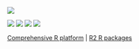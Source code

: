 [![](https://coursewhiz.org/mainsite/img/R2_logo2.png)](https://coursewhiz.org)


[![](https://img.icons8.com/cotton/64/youtube.png)](https://www.youtube.com/@R2Rpkg/videos)
[![](https://img.icons8.com/cotton/64/twitter.png)](https://www.twitter.com/@R2Rpkg)
[![](https://img.icons8.com/cotton/52/hyperlink.png)](https://www.linkedin.com/in/oobianom)
[![](https://img.icons8.com/cotton/64/globe-checked.png)](https://coursewhiz.org/)

[Comprehensive R platform](https://rpkg.net) | [R2 R packages](https://coursewhiz.org)
